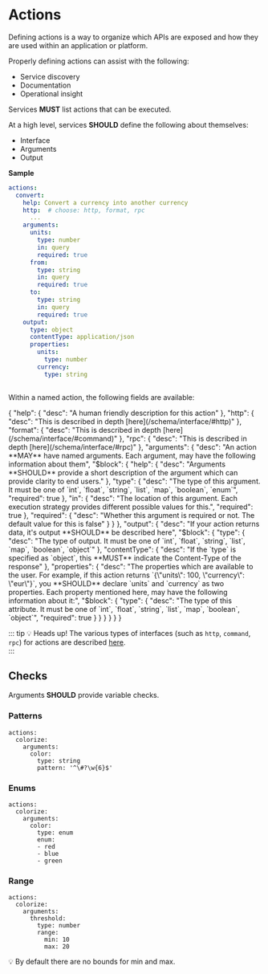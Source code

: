 # Actions
Defining actions is a way to organize which APIs are exposed 
and how they are used within an application or platform.

Properly defining actions can assist with the following:
  - Service discovery
  - Documentation
  - Operational insight

Services **MUST** list actions that can be executed.

At a high level, services **SHOULD** define the following about themselves:

- Interface
- Arguments
- Output 


**Sample**

```yaml {4-5}
actions:
  convert:
    help: Convert a currency into another currency
    http:  # choose: http, format, rpc
      ...
    arguments:
      units:
        type: number
        in: query
        required: true
      from:
        type: string
        in: query
        required: true
      to:
        type: string
        in: query
        required: true
    output:
      type: object
      contentType: application/json
      properties:
        units:
          type: number
        currency:
          type: string
    
```
Within a named action, the following fields are available:

<json-table>
<p>
{
    "help": {
        "desc": "A human friendly description for this action"    
    }, 
    "http": {
        "desc": "This is described in depth [here](/schema/interface/#http)"
    },
    "format": {
        "desc": "This is described in depth [here](/schema/interface/#command)"
    },
    "rpc": {
        "desc": "This is described in depth [here](/schema/interface/#rpc)"
    },
    "arguments": {
        "desc": "An action **MAY** have named arguments. Each argument, may have the following information about them",
        "$block": {
            "help": {
                "desc": "Arguments **SHOULD** provide a short description of the argument which can provide clarity to end users."
            },
            "type": {
                "desc": "The type of this argument. It must be one of `int`, `float`, `string`, `list`, `map`, `boolean`, `enum`",
                "required": true
            },
            "in": {
                "desc": "The location of this argument. Each execution strategy provides different possible values for this.",
                "required": true
            },
            "required": {
                "desc": "Whether this argument is required or not. The default value for this is false"
            } 
        }
    },
    "output": {
        "desc": "If your action returns data, it's output **SHOULD** be described here",
        "$block": {
            "type": {
                "desc": "The type of output. It must be one of `int`, `float`, `string`, `list`, `map`, `boolean`, `object`"
            },
            "contentType": {
                "desc": "If the `type` is specified as `object`, this **MUST** indicate the Content-Type of the response"
            },
            "properties": {
                "desc": "The properties which are available to the user. For example, if this action returns `{\"units\": 100, \"currency\": \"eur\"}`, you **SHOULD** declare `units` and `currency` as two properties. Each property mentioned here, may have the following information about it:",
                "$block": {
                    "type": {
                        "desc": "The type of this attribute. It must be one of `int`, `float`, `string`, `list`, `map`, `boolean`, `object`",
                        "required": true
                    }
                }
            }
        }
    }
}
</p>
</json-table>

::: tip 💡 Heads up!
The various types of interfaces (such as `http`, `command`, `rpc`) for actions are described [here](/schema/interface/).  
:::


## Checks

Arguments **SHOULD** provide variable checks.

### Patterns

```yaml{6}
actions:
  colorize:
    arguments:
      color:
        type: string
        pattern: '^\#?\w{6}$'
```

### Enums

```yaml{6-9}
actions:
  colorize:
    arguments:
      color:
        type: enum
        enum:
        - red
        - blue
        - green
```

### Range

```yaml{6,7,8}
actions:
  colorize:
    arguments:
      threshold:
        type: number
        range:
          min: 10
          max: 20
```

:bulb: By default there are no bounds for min and max.
